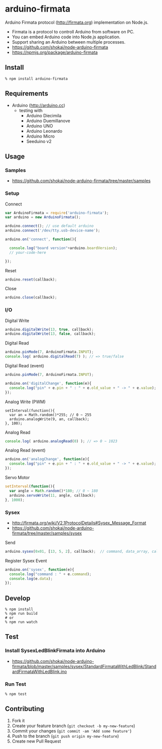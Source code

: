 arduino-firmata
===============
Arduino Firmata protocol (http://firmata.org) implementation on Node.js.

- Firmata is a protocol to controll Arduino from software on PC.
- You can embed Arduino code into Node.js application.
- Support sharing an Arduino between multiple processes.
- https://github.com/shokai/node-arduino-firmata
- https://npmjs.org/package/arduino-firmata


Install
-------

    % npm install arduino-firmata


Requirements
------------

* Arduino (http://arduino.cc)
  * testing with
    * Arduino Diecimila
    * Arduino Duemillanove
    * Arduino UNO
    * Arduino Leonardo
    * Arduino Micro
    * Seeduino v2


Usage
-----

### Samples

- https://github.com/shokai/node-arduino-firmata/tree/master/samples

### Setup

Connect
```javascript
var ArduinoFirmata = require('arduino-firmata');
var arduino = new ArduinoFirmata();

arduino.connect(); // use default arduino
arduino.connect('/dev/tty.usb-device-name');

arduino.on('connect', function(){

  console.log("board version"+arduino.boardVersion);
  // your-code-here

});
```

Reset
```javascript
arduino.reset(callback);
```

Close
```javascript
arduino.close(callback);
```


### I/O

Digital Write
```javascript
arduino.digitalWrite(13, true, callback);
arduino.digitalWrite(13, false, callback);
```

Digital Read
```javascript
arduino.pinMode(7, ArduinoFirmata.INPUT);
console.log( arduino.digitalRead(7) ); // => true/false
```

Digital Read (event)
```javascript
arduino.pinMode(7, ArduinoFirmata.INPUT);

arduino.on('digitalChange', function(e){
  console.log("pin" + e.pin + " : " + e.old_value + " -> " + e.value);
});
```

Analog Write (PWM)
```
setInterval(function(){
  var an = Math.random()*255; // 0 ~ 255
  arduino.analogWrite(9, an, callback);
}, 100);
```

Analog Read
```javascript
console.log( arduino.analogRead(0) ); // => 0 ~ 1023
```

Analog Read (event)
```javascript
arduino.on('analogChange', function(e){
  console.log("pin" + e.pin + " : " + e.old_value + " -> " + e.value);
});
```

Servo Motor
```javascript
setInterval(function(){
  var angle = Math.random()*180; // 0 ~ 180
  arduino.servoWrite(11, angle, callback);
}, 1000);
```

### Sysex

- http://firmata.org/wiki/V2.1ProtocolDetails#Sysex_Message_Format
- https://github.com/shokai/node-arduino-firmata/tree/master/samples/sysex

Send
```javascript
arduino.sysex(0x01, [13, 5, 2], callback);  // command, data_array, callback
```

Register Sysex Event
```javascript
arduino.on('sysex', function(e){
  console.log("command : " + e.command);
  console.log(e.data);
});
```


Develop
-------

    % npm install
    % npm run build
    # or
    % npm run watch

Test
----

### Install SysexLedBlinkFirmata into Arduino

* https://github.com/shokai/node-arduino-firmata/blob/master/samples/sysex/StandardFirmataWithLedBlink/StandardFirmataWithLedBlink.ino


### Run Test

    % npm test


Contributing
------------
1. Fork it
2. Create your feature branch (`git checkout -b my-new-feature`)
3. Commit your changes (`git commit -am 'Add some feature'`)
4. Push to the branch (`git push origin my-new-feature`)
5. Create new Pull Request
